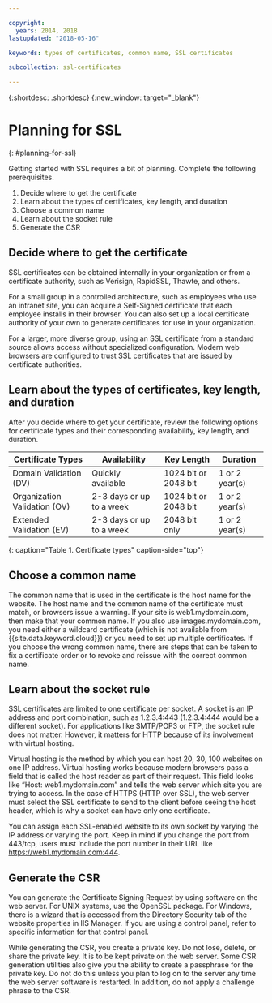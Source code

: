 ```yaml
---

copyright:
  years: 2014, 2018
lastupdated: "2018-05-16"

keywords: types of certificates, common name, SSL certificates

subcollection: ssl-certificates

---
```


{:shortdesc: .shortdesc}
{:new_window: target="_blank"}

# Planning for SSL
{: #planning-for-ssl}

Getting started with SSL requires a bit of planning. Complete the following prerequisites.

1. Decide where to get the certificate
2. Learn about the types of certificates, key length, and duration
3. Choose a common name
4. Learn about the socket rule
5. Generate the CSR

## Decide where to get the certificate

SSL certificates can be obtained internally in your organization or from a certificate authority, such as Verisign, RapidSSL, Thawte, and others.  

For a small group in a controlled architecture, such as employees who use an intranet site, you can acquire a Self-Signed certificate that each employee installs in their browser. You can also set up a local certificate authority of your own to generate certificates for use in your organization.

For a larger, more diverse group, using an SSL certificate from a standard source allows access without specialized configuration. Modern web browsers are configured to trust SSL certificates that are issued by certificate authorities.

## Learn about the types of certificates, key length, and duration

After you decide where to get your certificate, review the following options for certificate types and their corresponding availability, key length, and duration.

|              Certificate Types          |  Availability                     |  Key Length                |  Duration                  |
| --------------------------------------- | --------------------------------- | -------------------------- | -------------------------- |
|Domain Validation (DV)                   | Quickly available                 | 1024 bit or 2048 bit       | 1 or 2 year(s)             |
|Organization Validation (OV)             | 2-3 days or up to a week          | 1024 bit or 2048 bit       | 1 or 2 year(s)             |
|Extended Validation (EV)                 | 2-3 days or up to a week          | 2048 bit only              | 1 or 2 year(s)             |
{: caption="Table 1. Certificate types" caption-side="top"}   


## Choose a common name

The common name that is used in the certificate is the host name for the website. The host name and the common name of the certificate must match, or browsers issue a warning. If your site is web1.mydomain.com, then make that your common name. If you also use images.mydomain.com, you need either a wildcard certificate (which is not available from {{site.data.keyword.cloud}}) or you need to set up multiple certificates. If you choose the wrong common name, there are steps that can be taken to fix a certificate order or to revoke and reissue with the correct common name.  

## Learn about the socket rule

SSL certificates are limited to one certificate per socket. A socket is an IP address and port combination, such as 1.2.3.4:443 (1.2.3.4:444 would be a different socket). For applications like SMTP/POP3 or FTP, the socket rule does not matter. However, it matters for HTTP because of its involvement with virtual hosting.

Virtual hosting is the method by which you can host 20, 30, 100 websites on one IP address. Virtual hosting works because modern browsers pass a field that is called the host reader as part of their request. This field looks like “Host: web1.mydomain.com” and tells the web server which site you are trying to access. In the case of HTTPS (HTTP over SSL), the web server must select the SSL certificate to send to the client before seeing the host header, which is why a socket can have only one certificate.

You can assign each SSL-enabled website to its own socket by varying the IP address or varying the port. Keep in mind if you change the port from 443/tcp, users must include the port number in their URL like https://web1.mydomain.com:444.

## Generate the CSR

You can generate the Certificate Signing Request by using software on the web server. For UNIX systems, use the OpenSSL package. For Windows, there is a wizard that is accessed from the Directory Security tab of the website properties in IIS Manager. If you are using a control panel, refer to specific information for that control panel.

While generating the CSR, you create a private key. Do not lose, delete, or share the private key. It is to be kept private on the web server. Some CSR generation utilities also give you the ability to create a passphrase for the private key. Do not do this unless you plan to log on to the server any time the web server software is restarted. In addition, do not apply a challenge phrase to the CSR.
